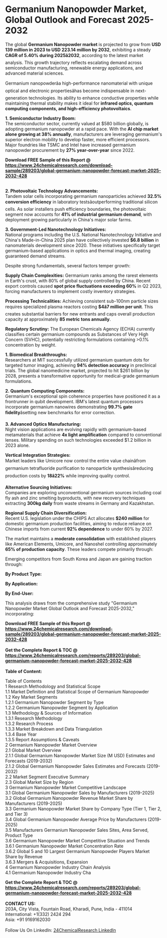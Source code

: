 <h1>Germanium Nanopowder Market, Global Outlook and Forecast 2025-2032</h1><p>The global <strong>Germanium Nanopowder market</strong> is projected to grow from <strong>USD 139 million in 2023 to USD 223.14 million by 2032</strong>, exhibiting a steady <strong>CAGR of 5.40% during 2025â2032</strong>, according to the latest market analysis. This growth trajectory reflects escalating demand across semiconductor manufacturing, renewable energy applications, and advanced material sciences.</p><p>Germanium nanopowderâa high-performance nanomaterial with unique optical and electronic propertiesâhas become indispensable in next-generation technologies. Its ability to enhance conductive properties while maintaining thermal stability makes it ideal for <strong>infrared optics, quantum computing components, and high-efficiency photovoltaics</strong>.</p><p><strong>1. Semiconductor Industry Boom:</strong><br>
The semiconductor sector, currently valued at $580 billion globally, is adopting germanium nanopowder at a rapid pace. With the <strong>AI chip market alone growing at 38% annually</strong>, manufacturers are leveraging germanium's superior electron mobility to develop faster, more efficient processors. Major foundries like TSMC and Intel have increased germanium nanopowder procurement by <strong>27% year-over-year</strong> since 2022.</p><div><b>Download FREE Sample of this Report @ 
            <a href="https://www.24chemicalresearch.com/download-sample/289203/global-germanium-nanopowder-forecast-market-2025-2032-428">
            https://www.24chemicalresearch.com/download-sample/289203/global-germanium-nanopowder-forecast-market-2025-2032-428</a></b></div><br><p><strong>2. Photovoltaic Technology Advancements:</strong><br>
Tandem solar cells incorporating germanium nanoparticles achieved <strong>32.5% conversion efficiency</strong> in laboratory testsâoutperforming traditional silicon cells. As solar installers push efficiency boundaries, the photovoltaic segment now accounts for <strong>41% of industrial germanium demand</strong>, with deployment growing particularly in China's major solar farms.</p><p><strong>3. Government-Led Nanotechnology Initiatives:</strong><br>
National programs including the U.S. National Nanotechnology Initiative and China's Made-in-China 2025 plan have collectively invested <strong>$6.8 billion</strong> in nanomaterials development since 2020. These initiatives specifically target germanium-based applications in optics and thermal imaging, creating guaranteed demand streams.</p><p>Despite strong fundamentals, several factors temper growth:</p><p><strong>Supply Chain Complexities:</strong> Germanium ranks among the rarest elements in Earth's crust, with 80% of global supply controlled by China. Recent export controls caused <strong>spot price fluctuations exceeding 60%</strong> in Q2 2023, forcing manufacturers to implement costly inventory strategies.</p><p><strong>Processing Technicalities:</strong> Achieving consistent sub-100nm particle sizes requires specialized plasma reactors costing <strong>$4â7 million per unit</strong>. This creates substantial barriers for new entrants and caps overall production capacity at approximately <strong>85 metric tons annually</strong>.</p><p><strong>Regulatory Scrutiny:</strong> The European Chemicals Agency (ECHA) currently classifies certain germanium compounds as Substances of Very High Concern (SVHC), potentially restricting formulations containing &gt;0.1% concentration by weight.</p><p><strong>1. Biomedical Breakthroughs:</strong><br>
Researchers at MIT successfully utilized germanium quantum dots for targeted tumor imaging, achieving <strong>94% detection accuracy</strong> in preclinical trials. The global nanomedicine market, projected to hit $261 billion by 2028, presents a transformative opportunity for medical-grade germanium formulations.</p><p><strong>2. Quantum Computing Components:</strong><br>
Germanium's exceptional spin coherence properties have positioned it as a frontrunner in qubit development. IBM's latest quantum processors incorporate germanium nanowires demonstrating <strong>99.7% gate fidelity</strong>âsetting new benchmarks for error correction.</p><p><strong>3. Advanced Optics Manufacturing:</strong><br>
Night vision applications are evolving rapidly with germanium-based metamaterials that achieve <strong>4x light amplification</strong> compared to conventional lenses. Military spending on such technologies exceeded $1.2 billion in 2023 alone.</p><p><strong>Vertical Integration Strategies:</strong><br>
        Market leaders like Umicore now control the entire value chainâfrom germanium tetrafluoride purification to nanoparticle synthesisâreducing production costs by <strong>18â22%</strong> while improving quality control.</p><p><strong>Alternative Sourcing Initiatives:</strong><br>
        Companies are exploring unconventional germanium sources including coal fly ash and zinc smelting byproducts, with new recovery techniques extracting <strong>300kg daily</strong> from waste streams in Germany and Kazakhstan.</p><p><strong>Regional Supply Chain Diversification:</strong><br>
        Recent U.S. legislation under the CHIPS Act allocates <strong>$240 million</strong> for domestic germanium production facilities, aiming to reduce reliance on Chinese imports from current <strong>92% dependence</strong> to under 60% by 2027.</p><p>The market maintains a <strong>moderate consolidation</strong> with established players like American Elements, Umicore, and Nanoshel controlling approximately <strong>65% of production capacity</strong>. These leaders compete primarily through:</p><p>Emerging competitors from South Korea and Japan are gaining traction through:</p><p><strong>By Product Type:</strong></p><p><strong>By Application:</strong></p><p><strong>By End-User:</strong></p><p>This analysis draws from the comprehensive study "Germanium Nanopowder Market Global Outlook and Forecast 2025-2032," incorporating:</p><div><b>Download FREE Sample of this Report @ 
            <a href="https://www.24chemicalresearch.com/download-sample/289203/global-germanium-nanopowder-forecast-market-2025-2032-428">
            https://www.24chemicalresearch.com/download-sample/289203/global-germanium-nanopowder-forecast-market-2025-2032-428</a></b></div><br><div><b>Get the Complete Report & TOC @ 
            <a href="https://www.24chemicalresearch.com/reports/289203/global-germanium-nanopowder-forecast-market-2025-2032-428">
            https://www.24chemicalresearch.com/reports/289203/global-germanium-nanopowder-forecast-market-2025-2032-428</a></b></div><br>
            <b>Table of Content:</b><p>Table of Contents<br />
1 Research Methodology and Statistical Scope<br />
1.1 Market Definition and Statistical Scope of Germanium Nanopowder<br />
1.2 Key Market Segments<br />
1.2.1 Germanium Nanopowder Segment by Type<br />
1.2.2 Germanium Nanopowder Segment by Application<br />
1.3 Methodology & Sources of Information<br />
1.3.1 Research Methodology<br />
1.3.2 Research Process<br />
1.3.3 Market Breakdown and Data Triangulation<br />
1.3.4 Base Year<br />
1.3.5 Report Assumptions & Caveats<br />
2 Germanium Nanopowder Market Overview<br />
2.1 Global Market Overview<br />
2.1.1 Global Germanium Nanopowder Market Size (M USD) Estimates and Forecasts (2019-2032)<br />
2.1.2 Global Germanium Nanopowder Sales Estimates and Forecasts (2019-2032)<br />
2.2 Market Segment Executive Summary<br />
2.3 Global Market Size by Region<br />
3 Germanium Nanopowder Market Competitive Landscape<br />
3.1 Global Germanium Nanopowder Sales by Manufacturers (2019-2025)<br />
3.2 Global Germanium Nanopowder Revenue Market Share by Manufacturers (2019-2025)<br />
3.3 Germanium Nanopowder Market Share by Company Type (Tier 1, Tier 2, and Tier 3)<br />
3.4 Global Germanium Nanopowder Average Price by Manufacturers (2019-2025)<br />
3.5 Manufacturers Germanium Nanopowder Sales Sites, Area Served, Product Type<br />
3.6 Germanium Nanopowder Market Competitive Situation and Trends<br />
3.6.1 Germanium Nanopowder Market Concentration Rate<br />
3.6.2 Global 5 and 10 Largest Germanium Nanopowder Players Market Share by Revenue<br />
3.6.3 Mergers & Acquisitions, Expansion<br />
4 Germanium Nanopowder Industry Chain Analysis<br />
4.1 Germanium Nanopowder Industry Cha</p><div><b>Get the Complete Report & TOC @ 
            <a href="https://www.24chemicalresearch.com/reports/289203/global-germanium-nanopowder-forecast-market-2025-2032-428">
            https://www.24chemicalresearch.com/reports/289203/global-germanium-nanopowder-forecast-market-2025-2032-428</a></b></div><br><b>CONTACT US:</b><br>
            203A, City Vista, Fountain Road, Kharadi, Pune, India - 411014<br>
            International: +1(332) 2424 294<br>
            Asia: +91 9169162030 <br><br>
            Follow Us On LinkedIn: <a href="https://www.linkedin.com/company/24chemicalresearch/">24ChemicalResearch LinkedIn</a>